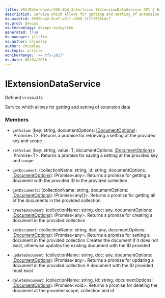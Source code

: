 ```yaml
---
title: VSS/References/VSS.SDK.Interfaces IExtensionDataService API | Extensions for Azure DevOps Services
description: Service which allows for getting and setting of extension data
ms.assetid: 8692bca2-8ce7-a91f-d508-1f2f1535c4c7
ms.prod: devops
ms.technology: devops-ecosystem
generated: true
ms.manager: jillfra
ms.author: chcomley
author: chcomley
ms.topic: article
monikerRange: '>= tfs-2017'
ms.date: 08/04/2016
---
```


# IExtensionDataService

Defined in vss.d.ts


Service which allows for getting and setting of extension data 

### Members

* `getValue`: (key: string, documentOptions: [IDocumentOptions](../../../VSS/References/VSS_SDK_Interfaces/IDocumentOptions.md)): IPromise&lt;T&gt;. Returns a promise for retrieving a setting at the provided key and scope

* `setValue`: (key: string, value: T, documentOptions: [IDocumentOptions](../../../VSS/References/VSS_SDK_Interfaces/IDocumentOptions.md)): IPromise&lt;T&gt;. Returns a promise for saving a setting at the provided key and scope

* `getDocument`: (collectionName: string, id: string, documentOptions: [IDocumentOptions](../../../VSS/References/VSS_SDK_Interfaces/IDocumentOptions.md)): IPromise&lt;any&gt;. Returns a promise for getting a document with the provided ID in the provided collection

* `getDocuments`: (collectionName: string, documentOptions: [IDocumentOptions](../../../VSS/References/VSS_SDK_Interfaces/IDocumentOptions.md)): IPromise&lt;any[]&gt;. Returns a promise for getting all of the documents in the provided collection

* `createDocument`: (collectionName: string, doc: any, documentOptions: [IDocumentOptions](../../../VSS/References/VSS_SDK_Interfaces/IDocumentOptions.md)): IPromise&lt;any&gt;. Returns a promise for creating a document in the provided collection

* `setDocument`: (collectionName: string, doc: any, documentOptions: [IDocumentOptions](../../../VSS/References/VSS_SDK_Interfaces/IDocumentOptions.md)): IPromise&lt;any&gt;. Returns a promise for setting a document in the provided collection
Creates the document if it does not exist, otherwise updates the existing document with the ID provided

* `updateDocument`: (collectionName: string, doc: any, documentOptions: [IDocumentOptions](../../../VSS/References/VSS_SDK_Interfaces/IDocumentOptions.md)): IPromise&lt;any&gt;. Returns a promise for updating a document in the provided collection
A document with the ID provided must exist

* `deleteDocument`: (collectionName: string, id: string, documentOptions: [IDocumentOptions](../../../VSS/References/VSS_SDK_Interfaces/IDocumentOptions.md)): IPromise&lt;void&gt;. Returns a promise for deleting the document at the provided scope, collection and id

